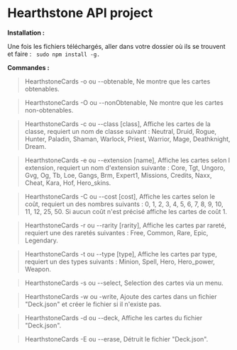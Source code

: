 # Hearthstone API project 

**Installation :**

Une fois les fichiers téléchargés, aller dans votre dossier où ils se trouvent et faire : ```
sudo npm install -g.```

**Commandes :**

 > HearthstoneCards -o ou --obtenable, Ne montre que les cartes obtenables.
	
 > HearthstoneCards -O ou --nonObtenable, Ne montre que les cartes non-obtenables.
	
 > HearthstoneCards -c ou --class [class], Affiche les cartes de la classe, requiert un nom de classe suivant : Neutral, Druid, Rogue, Hunter,  Paladin, Shaman, Warlock, Priest, Warrior, Mage, Deathknight, Dream.
	
 > HearthstoneCards -e ou --extension [name], Affiche les cartes selon l extension, requiert un nom d'extension suivante : Core, Tgt, Ungoro,  Gvg, Og, Tb, Loe, Gangs, Brm, Expert1, Missions, Credits, Naxx, Cheat, Kara, Hof, Hero_skins.
	
 > HearthstoneCards -C ou --cost [cost], Affiche les cartes selon le coût, requiert un des nombres suivants : 0, 1, 2, 3, 4, 5, 6, 7, 8, 9, 10, 11, 12, 25, 50. Si aucun coût n'est précisé affiche les cartes de coût 1.
	
 > HearthstoneCards -r ou --rarity [rarity], Affiche les cartes par rareté, requiert une des raretés suivantes : Free, Common, Rare, Epic, Legendary.
	
 > HearthstoneCards -t ou --type [type], Affiche les cartes par type, requiert un des types suivants : Minion, Spell, Hero, Hero_power, Weapon.
	
 > HearthstoneCards -s ou --select, Selection des cartes via un menu.
	
 > HearthstoneCards  -w ou -write, Ajoute des cartes dans un fichier "Deck.json" et créer le fichier si il n'existe pas.
 
 > HearthstoneCards -d ou --deck, Affiche les cartes du fichier "Deck.json".
 
 > HearthstoneCards -E ou --erase, Détruit le fichier "Deck.json".
